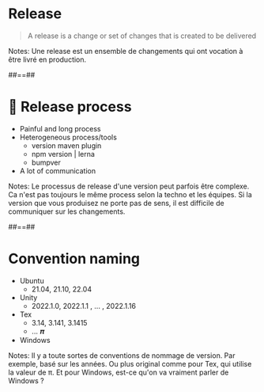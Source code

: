 <!-- .slide: -->
# Release

> A release is a change or set of changes that is created to be delivered

Notes: Une release est un ensemble de changements qui ont vocation à être livré en production.

##==##
# 💪 Release process

- Painful and long process
- Heterogeneous process/tools
  - version maven plugin
  - npm version | lerna 
  - bumpver 
- A lot of communication
<!-- .element: class="list-fragment" -->


Notes: Le processus de release d'une version peut parfois être complexe.
Ca n'est pas toujours le même process selon la techno et les équipes.
Si la version que vous produisez ne porte pas de sens, il est difficile de communiquer sur les changements.

##==##

# Convention naming

- Ubuntu
  - 21.04, 21.10, 22.04
- Unity
  - 2022.1.0, 2022.1.1 , ... , 2022.1.16
- Tex
  - 3.14, 3.141, 3.1415 
  - ... 𝝅
- Windows
<!-- .element: class="list-fragment" -->

Notes: Il y a toute sortes de conventions de nommage de version.
Par exemple, basé sur les années.
Ou plus original comme pour Tex, qui utilise la valeur de π.
Et pour Windows, est-ce qu'on va vraiment parler de Windows ? 
